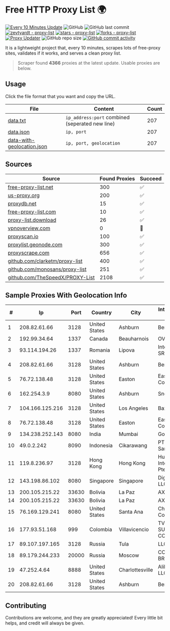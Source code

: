 
# Free HTTP Proxy List 🌍

[![Every 10 Minutes Update](https://github.com/mertguvencli/http-proxy-list/actions/workflows/main.yml/badge.svg?branch=main)](https://github.com/mertguvencli/http-proxy-list/actions/workflows/main.yml)
![GitHub](https://img.shields.io/github/license/mertguvencli/http-proxy-list)
![GitHub last commit](https://img.shields.io/github/last-commit/mertguvencli/http-proxy-list)
[![zevtyardt - proxy-list](https://img.shields.io/static/v1?label=zevtyardt&message=proxy-list&color=blue&logo=github)](https://github.com/zevtyardt/proxy-list "Go to GitHub repo")
[![stars - proxy-list](https://img.shields.io/github/stars/zevtyardt/proxy-list?style=social)](https://github.com/zevtyardt/proxy-list)
[![forks - proxy-list](https://img.shields.io/github/forks/zevtyardt/proxy-list?style=social)](https://github.com/zevtyardt/proxy-list)
[![Proxy Updater](https://github.com/zevtyardt/proxy-list/workflows/Proxy%20Updater/badge.svg)](https://github.com/zevtyardt/proxy-list/actions?query=workflow:"Proxy+Updater")
![GitHub repo size](https://img.shields.io/github/repo-size/zevtyardt/proxy-list)
[![GitHub commit activity](https://img.shields.io/github/commit-activity/m/zevtyardt/proxy-list?logo=commits)](https://github.com/zevtyardt/proxy-list/commits/main)

It is a lightweight project that, every 10 minutes, scrapes lots of free-proxy sites, validates if it works, and serves a clean proxy list.

> Scraper found **4366** proxies at the latest update. Usable proxies are below.

## Usage

Click the file format that you want and copy the URL.

|File|Content|Count|
|----|-------|-----|
|[data.txt](https://raw.githubusercontent.com/mertguvencli/http-proxy-list/main/proxy-list/data.txt)|`ip_address:port` combined (seperated new line)|207|
|[data.json](https://raw.githubusercontent.com/mertguvencli/http-proxy-list/main/proxy-list/data.json)|`ip, port`|207|
|[data-with-geolocation.json](https://raw.githubusercontent.com/mertguvencli/http-proxy-list/main/proxy-list/data-with-geolocation.json)|`ip, port, geolocation`|207|

## Sources

|Source|Found Proxies|Succeed|
|------|-------------|-------|
|[free-proxy-list.net](https://free-proxy-list.net)|300|✅|
|[us-proxy.org](https://www.us-proxy.org)|200|✅|
|[proxydb.net](http://proxydb.net)|15|✅|
|[free-proxy-list.com](https://free-proxy-list.com/?page=&port=&type%5B%5D=http&type%5B%5D=https&up_time=0&search=Search)|10|✅|
|[proxy-list.download](https://www.proxy-list.download/HTTP)|26|✅|
|[vpnoverview.com](https://vpnoverview.com/privacy/anonymous-browsing/free-proxy-servers)|0|🚫|
|[proxyscan.io](https://www.proxyscan.io)|100|✅|
|[proxylist.geonode.com](https://proxylist.geonode.com/api/proxy-list?limit=300&page=1&sort_by=lastChecked&sort_type=desc&protocols=http,https)|300|✅|
|[proxyscrape.com](https://api.proxyscrape.com/v2/?request=displayproxies&protocol=http&timeout=10000&country=all&ssl=all&anonymity=all)|656|✅|
|[github.com/clarketm/proxy-list](https://raw.githubusercontent.com/clarketm/proxy-list/master/proxy-list-raw.txt)|400|✅|
|[github.com/monosans/proxy-list](https://raw.githubusercontent.com/monosans/proxy-list/main/proxies/http.txt)|251|✅|
|[github.com/TheSpeedX/PROXY-List](https://raw.githubusercontent.com/TheSpeedX/PROXY-List/master/http.txt)|2108|✅|


## Sample Proxies With Geolocation Info

|#|Ip|Port|Country|City|Internet Service Provider|
|-|--|----|-------|----|-------------------------|
|1|208.82.61.66|3128|United States|Ashburn|Bernardi Sounds|
|2|192.99.34.64|1337|Canada|Beauharnois|OVH SAS|
|3|93.114.194.26|1337|Romania|Lipova|Interkvm Host SRL|
|4|208.82.61.66|3128|United States|Ashburn|Bernardi Sounds|
|5|76.72.138.48|3128|United States|Easton|Easton Utilities Commission|
|6|162.254.3.9|8080|United States|Ashburn|Sneaker Server|
|7|104.166.125.216|3128|United States|Los Angeles|Baxet Group Inc|
|8|76.72.138.48|3128|United States|Easton|Easton Utilities Commission|
|9|134.238.252.143|8080|India|Mumbai|Google LLC|
|10|49.0.2.242|8090|Indonesia|Cikarawang|PT Usaha Adi Sanggoro|
|11|119.8.236.97|3128|Hong Kong|Hong Kong|Huawei International Pte. Ltd.|
|12|143.198.86.102|8080|Singapore|Singapore|DigitalOcean, LLC|
|13|200.105.215.22|33630|Bolivia|La Paz|AXS Bolivia S. A.|
|14|200.105.215.22|33630|Bolivia|La Paz|AXS Bolivia S. A.|
|15|76.169.129.241|8080|United States|Santa Ana|Charter Communications|
|16|177.93.51.168|999|Colombia|Villavicencio|TV AZTECA SUCURSAL COLOMBIA|
|17|89.107.197.165|3128|Russia|Tula|LLC TK Altair|
|18|89.179.244.233|20000|Russia|Moscow|CORBINA-BROADBAND|
|19|47.252.4.64|8888|United States|Charlottesville|Alibaba.com LLC|
|20|208.82.61.66|3128|United States|Ashburn|Bernardi Sounds|



## Contributing

Contributions are welcome, and they are greatly appreciated! Every
little bit helps, and credit will always be given.

